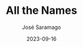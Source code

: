 ---
title: "All the Names"
author: "José Saramago"
date: 2023-09-16
star_rating: 5
books/tags:
    - "fiction"
---